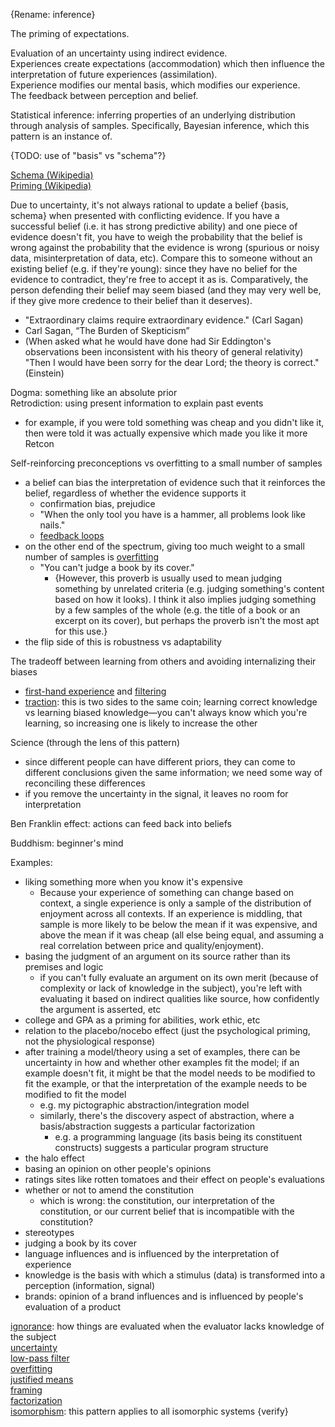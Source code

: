 {Rename: inference}

The priming of expectations.

Evaluation of an uncertainty using indirect evidence.  
Experiences create expectations (accommodation) which then influence the interpretation of future experiences (assimilation).  
Experience modifies our mental basis, which modifies our experience.  
The feedback between perception and belief.

Statistical inference: inferring properties of an underlying distribution through analysis of samples.  Specifically, Bayesian inference, which this pattern is an instance of.

{TODO: use of "basis" vs "schema"?}

[Schema (Wikipedia)](https://en.wikipedia.org/wiki/Schema_(psychology))  
[Priming (Wikipedia)](https://en.wikipedia.org/wiki/Priming_(psychology))

Due to uncertainty, it's not always rational to update a belief {basis, schema} when presented with conflicting evidence.  If you have a successful belief (i.e. it has strong predictive ability) and one piece of evidence doesn't fit, you have to weigh the probability that the belief is wrong against the probability that the evidence is wrong (spurious or noisy data, misinterpretation of data, etc).  Compare this to someone without an existing belief (e.g. if they're young): since they have no belief for the evidence to contradict, they're free to accept it as is.  Comparatively, the person defending their belief may seem biased (and they may very well be, if they give more credence to their belief than it deserves).
- "Extraordinary claims require extraordinary evidence." (Carl Sagan)
- Carl Sagan, “The Burden of Skepticism”
- (When asked what he would have done had Sir Eddington's observations been inconsistent with his theory of general relativity) "Then I would have been sorry for the dear Lord; the theory is correct." (Einstein)

Dogma: something like an absolute prior  
Retrodiction: using present information to explain past events
- for example, if you were told something was cheap and you didn't like it, then were told it was actually expensive which made you like it more
Retcon

Self-reinforcing preconceptions vs overfitting to a small number of samples
- a belief can bias the interpretation of evidence such that it reinforces the belief, regardless of whether the evidence supports it
	- confirmation bias, prejudice
	- "When the only tool you have is a hammer, all problems look like nails."
	- [feedback loops](Feedback%20loops.md)
- on the other end of the spectrum, giving too much weight to a small number of samples is [overfitting](Overfitting.md)
	- "You can't judge a book by its cover."
		- {However, this proverb is usually used to mean judging something by unrelated criteria (e.g. judging something's content based on how it looks).  I think it also implies judging something by a few samples of the whole (e.g. the title of a book or an excerpt on its cover), but perhaps the proverb isn't the most apt for this use.}
- the flip side of this is robustness vs adaptability

The tradeoff between learning from others and avoiding internalizing their biases
- [first-hand experience](First-hand%20experience.md) and [filtering](First-hand%20experience.md#filtering)
- [traction](Traction.md): this is two sides to the same coin; learning correct knowledge vs learning biased knowledge—you can't always know which you're learning, so increasing one is likely to increase the other

Science (through the lens of this pattern)
- since different people can have different priors, they can come to different conclusions given the same information; we need some way of reconciling these differences
- if you remove the uncertainty in the signal, it leaves no room for interpretation

Ben Franklin effect: actions can feed back into beliefs

Buddhism: beginner's mind

Examples:
- liking something more when you know it's expensive
	- Because your experience of something can change based on context, a single experience is only a sample of the distribution of enjoyment across all contexts.  If an experience is middling, that sample is more likely to be below the mean if it was expensive, and above the mean if it was cheap (all else being equal, and assuming a real correlation between price and quality/enjoyment).
- basing the judgment of an argument on its source rather than its premises and logic
	- if you can't fully evaluate an argument on its own merit (because of complexity or lack of knowledge in the subject), you're left with evaluating it based on indirect qualities like source, how confidently the argument is asserted, etc
- college and GPA as a priming for abilities, work ethic, etc
- relation to the placebo/nocebo effect (just the psychological priming, not the physiological response)
- after training a model/theory using a set of examples, there can be uncertainty in how and whether other examples fit the model; if an example doesn't fit, it might be that the model needs to be modified to fit the example, or that the interpretation of the example needs to be modified to fit the model
	- e.g. my pictographic abstraction/integration model
	- similarly, there's the discovery aspect of abstraction, where a basis/abstraction suggests a particular factorization
		- e.g. a programming language (its basis being its constituent constructs) suggests a particular program structure
- the halo effect
- basing an opinion on other people's opinions
- ratings sites like rotten tomatoes and their effect on people's evaluations
- whether or not to amend the constitution
	- which is wrong: the constitution, our interpretation of the constitution, or our current belief that is incompatible with the constitution?
- stereotypes
- judging a book by its cover
- language influences and is influenced by the interpretation of experience
- knowledge is the basis with which a stimulus (data) is transformed into a perception (information, signal)
- brands: opinion of a brand influences and is influenced by people's evaluation of a product

[ignorance](Ignorance.md): how things are evaluated when the evaluator lacks knowledge of the subject  
[uncertainty](Uncertainty.md)  
[low-pass filter](Low-pass%20filter.md)  
[overfitting](Overfitting.md)  
[justified means](Justified%20means.md)  
[framing](Framing.md)  
[factorization](Factorization.md)  
[isomorphism](Isomorphism.md): this pattern applies to all isomorphic systems {verify}
